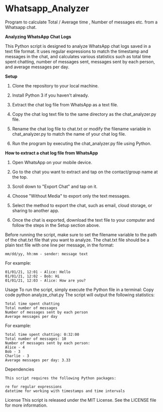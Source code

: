 # Whatsapp_Analyzer
Program to calculate Total / Average time , Number of messages etc. from a Whatsapp chat.



**Analyzing WhatsApp Chat Logs**

This Python script is designed to analyze WhatsApp chat logs saved in a text file format. It uses regular expressions to match the timestamp and messages in the chat, and calculates various statistics such as total time spent chatting, number of messages sent, messages sent by each person, and average messages per day.




**Setup**




1.  Clone the repository to your local machine.

2.  Install Python 3 if you haven't already.

3.  Extract the chat log file from WhatsApp as a text file.

4.  Copy the chat log text file to the same directory as the chat_analyzer.py file.

5.  Rename the chat log file to chat.txt or modify the filename variable in chat_analyzer.py to match the name of your chat log file.

6.  Run the program by executing the chat_analyzer.py file using Python.





**How to extract a chat log file from WhatsApp**




1.  Open WhatsApp on your mobile device.

2.  Go to the chat you want to extract and tap on the contact/group name at the top.

3.  Scroll down to "Export Chat" and tap on it.

4.  Choose "Without Media" to export only the text messages.

5.  Select the method to export the chat, such as email, cloud storage, or sharing to another app.

6.  Once the chat is exported, download the text file to your computer and follow the steps in the Setup section above.



Before running the script, make sure to set the filename variable to the path of the chat.txt file that you want to analyze. The chat.txt file should be a plain text file with one line per message, in the format:

````
mm/dd/yy, hh:mm - sender: message text
````
For example:
````
01/01/21, 12:01 - Alice: Hello
01/01/21, 12:02 - Bob: Hi
01/01/21, 12:03 - Alice: How are you?
````
Usage
To run the script, simply execute the Python file in a terminal:
Copy code
python analyze_chat.py
The script will output the following statistics:
````
Total time spent chatting
Total number of messages
Number of messages sent by each person
Average messages per day
````
For example:
````
Total time spent chatting: 0:32:00
Total number of messages: 10
Number of messages sent by each person:
Alice - 4
Bob - 3
Charlie - 3
Average messages per day: 3.33
````

Dependencies
````
This script requires the following Python packages:

re for regular expressions
datetime for working with timestamps and time intervals
````
License
This script is released under the MIT License. See the LICENSE file for more information.




